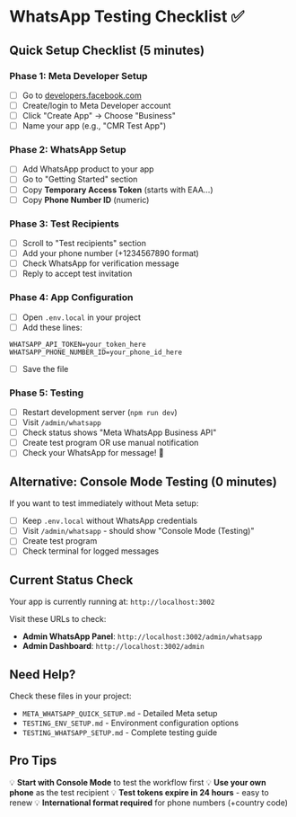 # WhatsApp Testing Checklist ✅

## Quick Setup Checklist (5 minutes)

### Phase 1: Meta Developer Setup
- [ ] Go to [developers.facebook.com](https://developers.facebook.com/)
- [ ] Create/login to Meta Developer account
- [ ] Click "Create App" → Choose "Business"
- [ ] Name your app (e.g., "CMR Test App")

### Phase 2: WhatsApp Setup
- [ ] Add WhatsApp product to your app
- [ ] Go to "Getting Started" section
- [ ] Copy **Temporary Access Token** (starts with EAA...)
- [ ] Copy **Phone Number ID** (numeric)

### Phase 3: Test Recipients
- [ ] Scroll to "Test recipients" section
- [ ] Add your phone number (+1234567890 format)
- [ ] Check WhatsApp for verification message
- [ ] Reply to accept test invitation

### Phase 4: App Configuration
- [ ] Open `.env.local` in your project
- [ ] Add these lines:
```env
WHATSAPP_API_TOKEN=your_token_here
WHATSAPP_PHONE_NUMBER_ID=your_phone_id_here
```
- [ ] Save the file

### Phase 5: Testing
- [ ] Restart development server (`npm run dev`)
- [ ] Visit `/admin/whatsapp`
- [ ] Check status shows "Meta WhatsApp Business API"
- [ ] Create test program OR use manual notification
- [ ] Check your WhatsApp for message! 🎉

## Alternative: Console Mode Testing (0 minutes)

If you want to test immediately without Meta setup:

- [ ] Keep `.env.local` without WhatsApp credentials
- [ ] Visit `/admin/whatsapp` - should show "Console Mode (Testing)"
- [ ] Create test program
- [ ] Check terminal for logged messages

## Current Status Check

Your app is currently running at: `http://localhost:3002`

Visit these URLs to check:
- **Admin WhatsApp Panel**: `http://localhost:3002/admin/whatsapp`
- **Admin Dashboard**: `http://localhost:3002/admin`

## Need Help?

Check these files in your project:
- `META_WHATSAPP_QUICK_SETUP.md` - Detailed Meta setup
- `TESTING_ENV_SETUP.md` - Environment configuration options
- `TESTING_WHATSAPP_SETUP.md` - Complete testing guide

## Pro Tips

💡 **Start with Console Mode** to test the workflow first
💡 **Use your own phone** as the test recipient
💡 **Test tokens expire in 24 hours** - easy to renew
💡 **International format required** for phone numbers (+country code)
